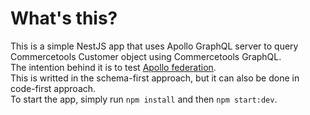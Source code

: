 # What's this?  

This is a simple NestJS app that uses Apollo GraphQL server to query Commercetools Customer object using Commercetools GraphQL.  
The intention behind it is to test [Apollo federation](https://www.apollographql.com/docs/federation/ "Introduction to Apollo Federation").  
This is writted in the schema-first approach, but it can also be done in code-first approach.  
To start the app, simply run `npm install` and then `npm start:dev`.
